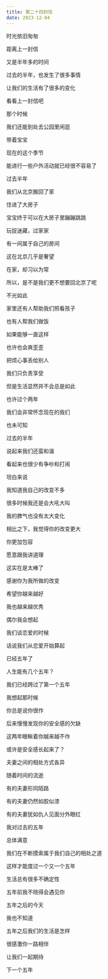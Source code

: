 ```yaml
---      
title: 第二十四封信     
date: 2023-12-04
---      
```




时光依旧匆匆

距离上一封信

又是半年多的时间

过去的半年，也发生了很多事情

让我们的生活有了很多的变化

看看上一封信吧

那个时候

我们还能到处去公园里闲逛

带着宝宝

现在的这个季节

能进行一些户外活动就已经很不容易了

过去半年

我们从北京搬回了家

住进了大房子

宝宝终于可以在大房子里蹦蹦跳跳

玩捉迷藏，过家家

有一间属于自己的房间

这在北京几乎是奢望

在家，却习以为常

所以，是不是我们更不想要回北京了呢

不光如此

家里还有人帮助我们照看孩子

也有人帮我们做饭

如果能够一直这样

也许也会爽歪歪

把烦心事丢给别人

我们只负责享受

但是生活显然并不会总是如此

也许过个两年

我们会非常怀念现在的我们

也未可知

过去的半年

说起来我们还蛮和谐

看起来也很少有争吵和打闹

坦白来说

我知道我自己的改变不多

很多时候我还是会大吼大叫

我的脾气也没有太大变化

相比之下，我觉得你的改变更大

你更加包容

愿意跟我讲道理

这实在是太棒了

感谢你为我所做的改变

希望你越来越好

我也越来越优秀

偶尔我会想起

我们谈恋爱的时候

话说我们从恋爱开始算起

已经五年了

人生能有几个五年？

我们已经跨过了第一个五年

我想起那时候

你总是说你很作

后来慢慢发现你的安全感的欠缺

这两年眼瞅着你越来越不作

或许是安全感长起来了？

夫妻之间的相处方式各异

随着时间的流逝

有的夫妻形同陌路

有的夫妻仍然如胶似漆

有的夫妻犹如仇人见面分外眼红

我对过去的五年

总体满意

我们在不断摸索属于我们自己的相处之道

这样才能度过一个又一个五年

生活总有很多不确定性

五年前我不晓得会遇见你

五年之后的今天

我也不知道

五年之后我们的生活是怎样

很感激你一路相伴

让我们一起期待

下一个五年



